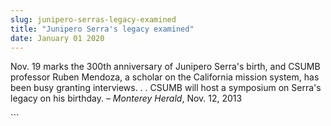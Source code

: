 ```yaml
---
slug: junipero-serras-legacy-examined
title: "Junipero Serra's legacy examined"
date: January 01 2020
---
```


 
<p>
  Nov. 19 marks the 300th anniversary of Junipero Serra's birth, and CSUMB
  professor Ruben Mendoza, a scholar on the California mission system, has been
  busy granting interviews. . . CSUMB will host a symposium on Serra's legacy on
  his birthday. – <em>Monterey Herald</em>, Nov. 12, 2013
</p>
```
